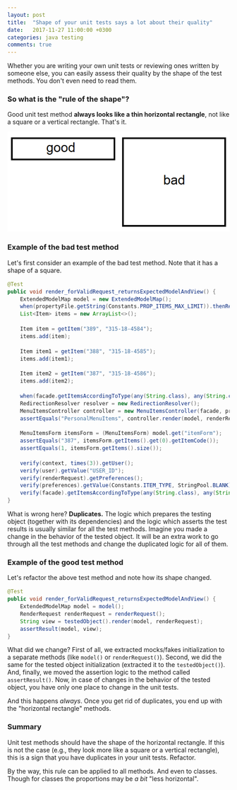 ```yaml
---
layout: post
title:  "Shape of your unit tests says a lot about their quality"
date:   2017-11-27 11:00:00 +0300
categories: java testing
comments: true
---
```


Whether you are writing your own unit tests or reviewing ones written by someone else, you can easily assess their quality by the shape of the test methods. You don't even need to read them.

### So what is the "rule of the shape"?

Good unit test method __always looks like a thin horizontal rectangle__, not like a square or a vertical rectangle. That's it.

<img alt="Good test method vs bad test method" src="/assets/good-test-method-vs-bad-test-method.png">

### Example of the bad test method

Let's first consider an example of the bad test method. Note that it has a shape of a square.

```java
@Test
public void render_forValidRequest_returnsExpectedModelAndView() {
    ExtendedModelMap model = new ExtendedModelMap();
    when(propertyFile.getString(Constants.PROP_ITEMS_MAX_LIMIT)).thenReturn("");
    List<Item> items = new ArrayList<>();

    Item item = getItem("389", "315-18-4584");
    items.add(item);

    Item item1 = getItem("388", "315-18-4585");
    items.add(item1);

    Item item2 = getItem("387", "315-18-4586");
    items.add(item2);

    when(facade.getItemsAccordingToType(any(String.class), any(String.class))).thenReturn(items);
    RedirectionResolver resolver = new RedirectionResolver();
    MenuItemsController controller = new MenuItemsController(facade, propertyFile, service, resolver);
    assertEquals("PersonalMenuItems", controller.render(model, renderRequest));

    MenuItemsForm itemsForm = (MenuItemsForm) model.get("itemForm");
    assertEquals("387", itemsForm.getItems().get(0).getItemCode());
    assertEquals(1, itemsForm.getItems().size());

    verify(context, times(3)).getUser();
    verify(user).getValue("USER_ID");
    verify(renderRequest).getPreferences();
    verify(preferences).getValue(Constants.ITEM_TYPE, StringPool.BLANK);
    verify(facade).getItemsAccordingToType(any(String.class), any(String.class));
}
```

What is wrong here? __Duplicates.__ The logic which prepares the testing object (together with its dependencies) and the logic which asserts the test results is usually similar for all the test methods. Imagine you made a change in the behavior of the tested object. It will be an extra work to go through all the test methods and change the duplicated logic for all of them.

### Example of the good test method

Let's refactor the above test method and note how its shape changed.

```java
@Test
public void render_forValidRequest_returnsExpectedModelAndView() {
    ExtendedModelMap model = model();
    RenderRequest renderRequest = renderRequest();
    String view = testedObject().render(model, renderRequest);
    assertResult(model, view);
}
```

What did we change? First of all, we extracted mocks/fakes initialization to a separate methods (like `model()` or `renderRequest()`). Second, we did the same for the tested object initialization (extracted it to the `testedObject()`). And, finally, we moved the assertion logic to the method called `assertResult()`. Now, in case of changes in the behavior of the tested object, you have only one place to change in the unit tests.

And this happens _always_. Once you get rid of duplicates, you end up with the "horizontal rectangle" methods.

### Summary

Unit test methods should have the shape of the horizontal rectangle. If this is not the case (e.g., they look more like a square or a vertical rectangle), this is a sign that you have duplicates in your unit tests. Refactor.

By the way, this rule can be applied to all methods. And even to classes. Though for classes the proportions may be _a bit_ "less horizontal".
